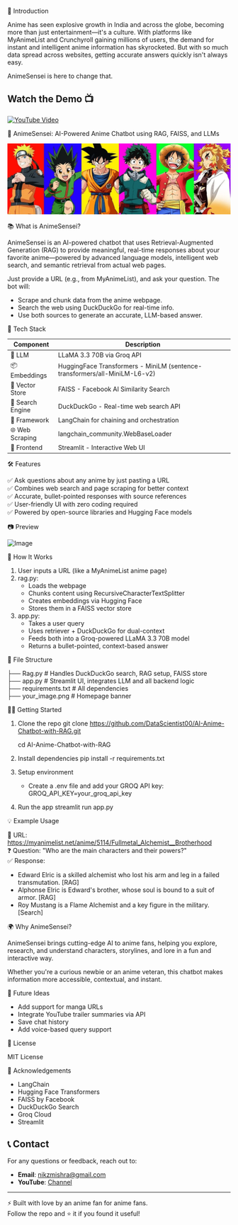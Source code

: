 
🌸 Introduction

Anime has seen explosive growth in India and across the globe, becoming more than just entertainment—it's a culture. With platforms like MyAnimeList and Crunchyroll gaining millions of users, the demand for instant and intelligent anime information has skyrocketed. But with so much data spread across websites, getting accurate answers quickly isn't always easy.

AnimeSensei is here to change that.

## Watch the Demo 📺
[![YouTube Video](https://img.shields.io/badge/YouTube-Watch%20Video-red?logo=youtube&logoColor=white&style=for-the-badge)](https://youtu.be/iOMw1ATTVio)

🤖 AnimeSensei: AI-Powered Anime Chatbot using RAG, FAISS, and LLMs

![Banner](your_image.png)

📚 What is AnimeSensei?

AnimeSensei is an AI-powered chatbot that uses Retrieval-Augmented Generation (RAG) to provide meaningful, real-time responses about your favorite anime—powered by advanced language models, intelligent web search, and semantic retrieval from actual web pages.

Just provide a URL (e.g., from MyAnimeList), and ask your question. The bot will:
- Scrape and chunk data from the anime webpage.
- Search the web using DuckDuckGo for real-time info.
- Use both sources to generate an accurate, LLM-based answer.

🚀 Tech Stack

| Component              | Description                                                                 |
|------------------------|-----------------------------------------------------------------------------|
| 🧠 LLM                 | LLaMA 3.3 70B via Groq API                                                   |
| 📦 Embeddings          | HuggingFace Transformers - MiniLM (sentence-transformers/all-MiniLM-L6-v2) |
| 🧩 Vector Store        | FAISS - Facebook AI Similarity Search                                       |
| 🔎 Search Engine       | DuckDuckGo - Real-time web search API                                       |
| 🧱 Framework           | LangChain for chaining and orchestration                                   |
| 🌐 Web Scraping        | langchain_community.WebBaseLoader                                           |
| 🎨 Frontend            | Streamlit - Interactive Web UI                                              |

🛠️ Features

✅ Ask questions about any anime by just pasting a URL  
✅ Combines web search and page scraping for better context  
✅ Accurate, bullet-pointed responses with source references  
✅ User-friendly UI with zero coding required  
✅ Powered by open-source libraries and Hugging Face models  

📷 Preview

![Image](https://github.com/user-attachments/assets/97e77384-acb2-4a3e-b7b5-d8fcf6bca803)

🧪 How It Works

1. User inputs a URL (like a MyAnimeList anime page)
2. rag.py:
   - Loads the webpage
   - Chunks content using RecursiveCharacterTextSplitter
   - Creates embeddings via Hugging Face
   - Stores them in a FAISS vector store
3. app.py:
   - Takes a user query
   - Uses retriever + DuckDuckGo for dual-context
   - Feeds both into a Groq-powered LLaMA 3.3 70B model
   - Returns a bullet-pointed, context-based answer

📂 File Structure

├── Rag.py                # Handles DuckDuckGo search, RAG setup, FAISS store  
├── app.py                # Streamlit UI, integrates LLM and all backend logic  
├── requirements.txt      # All dependencies  
├── your_image.png        # Homepage banner

🧑‍💻 Getting Started

1. Clone the repo
   git clone https://github.com/DataScientist00/AI-Anime-Chatbot-with-RAG.git
   
   cd AI-Anime-Chatbot-with-RAG

3. Install dependencies
   pip install -r requirements.txt

4. Setup environment
   - Create a .env file and add your GROQ API key:
     GROQ_API_KEY=your_groq_api_key

5. Run the app
   streamlit run app.py

💡 Example Usage

🔗 URL: https://myanimelist.net/anime/5114/Fullmetal_Alchemist__Brotherhood  
❓ Question: "Who are the main characters and their powers?"  
✅ Response:
- Edward Elric is a skilled alchemist who lost his arm and leg in a failed transmutation. [RAG]
- Alphonse Elric is Edward's brother, whose soul is bound to a suit of armor. [RAG]
- Roy Mustang is a Flame Alchemist and a key figure in the military. [Search]

🌍 Why AnimeSensei?

AnimeSensei brings cutting-edge AI to anime fans, helping you explore, research, and understand characters, storylines, and lore in a fun and interactive way.

Whether you're a curious newbie or an anime veteran, this chatbot makes information more accessible, contextual, and instant.

🧠 Future Ideas

- Add support for manga URLs
- Integrate YouTube trailer summaries via API
- Save chat history
- Add voice-based query support

🧾 License

MIT License

🙌 Acknowledgements

- LangChain
- Hugging Face Transformers
- FAISS by Facebook
- DuckDuckGo Search
- Groq Cloud
- Streamlit

## 📞 Contact
For any questions or feedback, reach out to:
- **Email**: nikzmishra@gmail.com
- **YouTube**: [Channel](https://www.youtube.com/@DataScienceSensei/videos)

---

⚡️ Built with love by an anime fan for anime fans.  
Follow the repo and ⭐ it if you found it useful!
